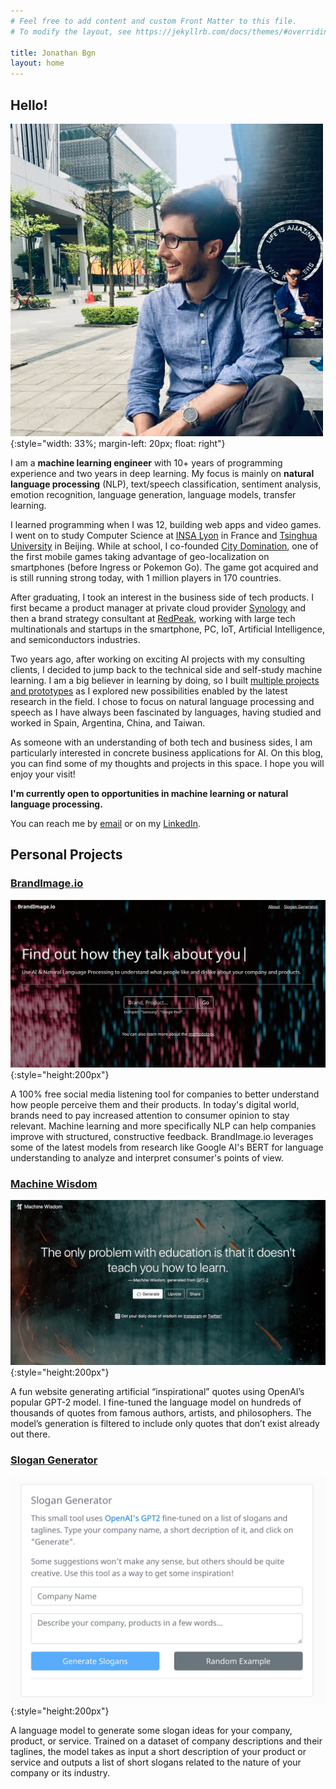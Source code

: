 ```yaml
---
# Feel free to add content and custom Front Matter to this file.
# To modify the layout, see https://jekyllrb.com/docs/themes/#overriding-theme-defaults

title: Jonathan Bgn
layout: home
---
```


## Hello!

![Me](/assets/images/me.jpg){:style="width: 33%; margin-left: 20px; float: right"}

I am a **machine learning engineer** with 10+ years of programming experience and two years in deep learning. My focus is mainly on **natural language processing** (NLP), text/speech classification, sentiment analysis, emotion recognition, language generation, language models, transfer learning.

I learned programming when I was 12, building web apps and video games. I went on to study Computer Science at [INSA Lyon](https://www.insa-lyon.fr) in France and [Tsinghua University](https://www.tsinghua.edu.cn/en/) in Beijing. While at school, I co-founded [City Domination](https://www.citydomination.games), one of the first mobile games taking advantage of geo-localization on smartphones (before Ingress or Pokemon Go). The game got acquired and is still running strong today, with 1 million players in 170 countries.

After graduating, I took an interest in the business side of tech products. I first became a product manager at private cloud provider [Synology](https://www.synology.com) and then a brand strategy consultant at [RedPeak](https://www.red-peak.com), working with large tech multinationals and startups in the smartphone, PC, IoT, Artificial Intelligence, and semiconductors industries.

Two years ago, after working on exciting AI projects with my consulting clients, I decided to jump back to the technical side and self-study machine learning. I am a big believer in learning by doing, so I built [multiple projects and prototypes](#personal-projects) as I explored new possibilities enabled by the latest research in the field. I chose to focus on natural language processing and speech as I have always been fascinated by languages, having studied and worked in Spain, Argentina, China, and Taiwan.

As someone with an understanding of both tech and business sides, I am particularly interested in concrete business applications for AI. On this blog, you can find some of my thoughts and projects in this space. I hope you will enjoy your visit!

**I'm currently open to opportunities in machine learning or natural language processing.**

You can reach me by [email](mailto:{{site.email}}) or on my [LinkedIn](https://www.linkedin.com/in/jonathan-boigne/).

## Personal Projects

### [BrandImage.io](https://brandimage.io/)

![BrandImage.io](/assets/images/brand_image_io.jpg){:style="height:200px"}

A 100% free social media listening tool for companies to better understand how people perceive them and their products. In today's digital world, brands need to pay increased attention to consumer opinion to stay relevant. Machine learning and more specifically NLP can help companies improve with structured, constructive feedback. BrandImage.io leverages some of the latest models from research like Google AI's BERT for language understanding to analyze and interpret consumer's points of view.

### [Machine Wisdom](https://machineswisdom.com)

![BrandImage.io](/assets/images/machine_wisdom.jpg){:style="height:200px"}

A fun website generating artificial “inspirational” quotes using OpenAI’s popular GPT-2 model. I fine-tuned the language model on hundreds of thousands of quotes from famous authors, artists, and philosophers. The model’s generation is filtered to include only quotes that don’t exist already out there.

### [Slogan Generator](https://brandimage.io/slogan)

![BrandImage.io](/assets/images/slogan_generator.jpg){:style="height:200px"}

A language model to generate some slogan ideas for your company, product, or service. Trained on a dataset of company descriptions and their taglines, the model takes as input a short description of your product or service and outputs a list of short slogans related to the nature of your company or its industry.
